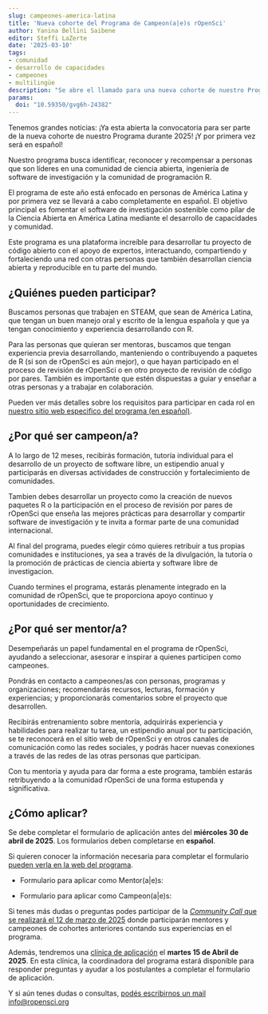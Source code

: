 ```yaml
---
slug: campeones-america-latina
title: 'Nueva cohorte del Programa de Campeon(a|e)s rOpenSci'
author: Yanina Bellini Saibene
editor: Steffi LaZerte
date: '2025-03-10'
tags:
- comunidad
- desarrollo de capacidades
- campeones
- multilingüe
description: "Se abre el llamado para una nueva cohorte de nuestro Programa de Campeon(a|e)s con foco en América Latina. ¡Postúlate!"
params:
  doi: "10.59350/gvg6h-24382"
---
```


Tenemos grandes noticias: ¡Ya esta abierta la convocatoria para ser parte de la nueva cohorte de nuestro Programa durante 2025! ¡Y por primera vez será en español!

Nuestro programa busca identificar, reconocer y recompensar a personas que son líderes en una comunidad de ciencia abierta, ingeniería de software de investigación y la comunidad de programación R.  

El programa de este año está enfocado en personas de América Latina y por primera vez se llevará a cabo completamente en español.  El objetivo principal es fomentar el software de investigación sostenible como pilar de la Ciencia Abierta en América Latina mediante el desarrollo de capacidades y comunidad.

Este programa es una plataforma increíble para desarrollar tu proyecto de código abierto con el apoyo de expertos, interactuando, compartiendo y fortaleciendo una red con otras personas que también desarrollan ciencia abierta y reproducible en tu parte del mundo. 


## ¿Quiénes pueden participar?

Buscamos personas que trabajen en STEAM, que sean de América Latina, que tengan un buen manejo oral y escrito de la lengua española y que ya tengan conocimiento y experiencia desarrollando con R. 

Para las personas que quieran ser mentoras, buscamos que tengan experiencia previa desarrollando, manteniendo o contribuyendo a paquetes de R (si son de rOpenSci es aún mejor), o que hayan participado en el proceso de revisión de rOpenSci o en otro proyecto de revisión de código por pares. También es importante que estén dispuestas a guiar y enseñar a otras personas y a trabajar en colaboración. 

Pueden ver más detalles sobre los requisitos para participar en cada rol en [nuestro sitio web especifico del programa (en español)](https://ropenscilabs.github.io/ChampionsProgram/).


## ¿Por qué ser campeon/a?

A lo largo de 12 meses, recibirás formación, tutoría individual para el desarrollo de un proyecto de software libre, un estipendio anual y participarás en diversas actividades de construcción y fortalecimiento de comunidades.

Tambien debes desarrollar un proyecto como la creación de nuevos paquetes R o la participación en el proceso de revisión por pares de rOpenSci que enseña las mejores prácticas para desarrollar y compartir software de investigación y te invita a formar parte de una comunidad internacional.

Al final del programa,  puedes elegir cómo quieres retribuir a tus propias comunidades e instituciones, ya sea a través de la divulgación, la tutoría o la promoción de prácticas de ciencia abierta y software libre de investigacion.

Cuando termines el programa, estarás plenamente integrado en la comunidad de rOpenSci, que te proporciona apoyo continuo y oportunidades de crecimiento.

## ¿Por qué ser mentor/a?

Desempeñarás un papel fundamental en el programa de rOpenSci, ayudando a seleccionar, asesorar e inspirar a quienes participen como campeones. 

Pondrás en contacto a campeones/as con personas, programas y organizaciones; recomendarás recursos, lecturas, formación y experiencias; y proporcionarás comentarios sobre el proyecto que desarrollen.


Recibirás entrenamiento sobre mentoría, adquirirás experiencia y habilidades para realizar tu tarea, un estipendio anual por tu participación, se te reconocerá en el sitio web de rOpenSci y en otros canales de comunicación como las redes sociales, y podrás hacer nuevas conexiones a través de las redes de las otras personas que participan.

Con tu mentoria y ayuda para dar forma a este programa, también estarás retribuyendo a la comunidad rOpenSci de una forma estupenda y significativa.

## ¿Cómo aplicar?

Se debe completar el formulario de aplicación antes del **miércoles 30 de abril de 2025**. Los formularios deben completarse en **español**. 

Si quieren conocer la información necesaria para completar el formulario [pueden verla en la web del programa](https://ropenscilabs.github.io/ChampionsProgram/). 

* Formulario para aplicar como Mentor(a|e)s: 

* Formulario para aplicar como Campeon(a|e)s:

Si tenes más dudas o preguntas podes participar de la [_Community Call_ que se realizará el 12 de marzo de 2025](/es/commcalls/champions-latino-2025/) donde participarán mentores y campeones de cohortes anteriores contando sus experiencias en el programa.

Además, tendremos una [clínica de aplicación]() el **martes 15 de Abril de 2025**. En esta clínica, la coordinadora del programa estará disponible para responder preguntas y ayudar a los postulantes a completar el formulario de aplicación.

Y si aún tenes dudas o consultas, [podés escribirnos un mail info@ropensci.org](mailto:info@ropensci.org)

